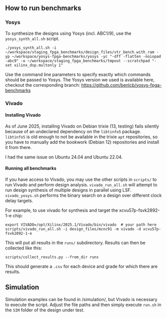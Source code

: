 ## How to run benchmarks ##

### Yosys

To synthesize the designs using Yosys (incl. ABC1/9), use the `yosys_synth_all.sh` script.
```
./yosys_synth_all.sh -i ~/workspace/staging_fpga_benchmarks/design_files/vtr_bench_with_ram -yp ~/workspace/yosys-fpga-benchmarks/yosys -yc "-dff -flatten -noiopad -abc9" -o ~/workspace/staging_fpga_benchmarks/tmpout --scratchpad "-set xilinx_dsp.multonly 1"
```
Use the command line parameters to specify exactly which commands should be passed to Yosys. 
The Yosys version we used is available here, checkout the corresponding branch:
https://github.com/benlcb/yosys-fpga-benchmarks

### Vivado

#### Installing Vivado

As of June 2025, installing Vivado on Debian trixie (13, testing) fails silently
because of an undeclared dependency on the `libtinfo5` package. `libtinfo5` is
old enough to not be available in the trixie `apt` repositories, so you have to
manually add the bookwork (Debian 12) repositories and install it from there.

I had the same issue on Ubuntu 24.04 and Ubuntu 22.04.

#### Running all benchmarks

If you have access to Vivado, you may use the other scripts in `scripts/` to run Vivado and perform design analysis. 
`vivado_run_all.sh` will attempt to run design synthesis of multiple designs in parallel using LSF. 
`vivado_yosys.sh` performs the binary search on a design over different clock delay targets. 

For example, to use vivado for synthesis and target the xcvu57p-fsvk2892-1-e
chip:

```
export VIVADO=/opt/Xilinx/2025.1/Vivado/bin/vivado  # your path here
scripts/vivado_run_all.sh -i design_files/mcnc91 -m vivado -d xcvu57p-fsvk2892-1-e
```

This will put all results in the `runs/` subdirectory. Results can then be collected like this: 

```
scripts/collect_results.py --from_dir runs
```
This should generate a `.csv` for each device and grade for which there are results.

## Simulation ##

Simulation examples can be found in /simulation/, but Vivado is necessary to execute the script. 
Adjust the file paths and then simply execute `run.sh` in the `SIM` folder of the design under test. 
